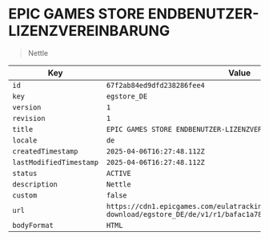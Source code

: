 # EPIC GAMES STORE ENDBENUTZER-LIZENZVEREINBARUNG

> Nettle

| Key | Value |
| --- | ----- |
| `id` | `67f2ab84ed9dfd238286fee4` |
| `key` | `egstore_DE` |
| `version` | `1` |
| `revision` | `1` |
| `title` | `EPIC GAMES STORE ENDBENUTZER-LIZENZVEREINBARUNG` |
| `locale` | `de` |
| `createdTimestamp` | `2025-04-06T16:27:48.112Z` |
| `lastModifiedTimestamp` | `2025-04-06T16:27:48.112Z` |
| `status` | `ACTIVE` |
| `description` | `Nettle` |
| `custom` | `false` |
| `url` | `https://cdn1.epicgames.com/eulatracking-download/egstore_DE/de/v1/r1/bafac1a788964644d4cf1408ce7ca72a.pdf` |
| `bodyFormat` | `HTML` |
